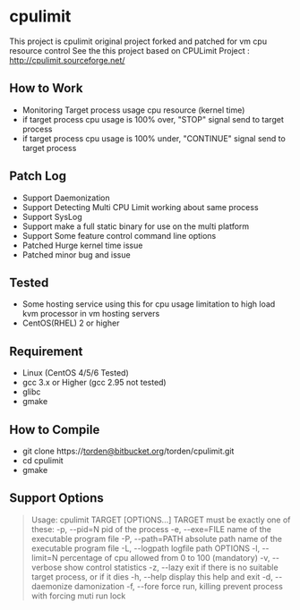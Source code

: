 cpulimit
========

This project is cpulimit original project forked and patched for vm cpu resource control
See the this project based on CPULimit Project : http://cpulimit.sourceforge.net/

## How to Work
 * Monitoring Target process usage cpu resource (kernel time)
 * if target process cpu usage is 100% over, "STOP" signal send to target process
 * if target process cpu usage is 100% under, "CONTINUE" signal send to target process
 
## Patch Log
 * Support Daemonization
 * Support Detecting Multi CPU Limit working about same process
 * Support SysLog
 * Support make a full static binary for use on the multi platform
 * Support Some feature control command line options
 * Patched Hurge kernel time issue
 * Patched minor bug and issue

## Tested
 * Some hosting service using this for cpu usage limitation to high load kvm processor in vm hosting servers
 * CentOS(RHEL) 2 or higher

## Requirement
 * Linux (CentOS 4/5/6 Tested)
 * gcc 3.x or Higher (gcc 2.95 not tested)
 * glibc
 * gmake
 
## How to Compile
 * git clone https://torden@bitbucket.org/torden/cpulimit.git
 * cd cpulimit
 * gmake
 
## Support Options

> Usage: cpulimit TARGET [OPTIONS...]
>    TARGET must be exactly one of these:
>       -p, --pid=N        pid of the process
>       -e, --exe=FILE     name of the executable program file
>       -P, --path=PATH    absolute path name of the executable program file
>       -L, --logpath      logfile path
>    OPTIONS
>       -l, --limit=N      percentage of cpu allowed from 0 to 100 (mandatory)
>       -v, --verbose      show control statistics
>       -z, --lazy         exit if there is no suitable target process, or if it dies
>       -h, --help         display this help and exit
>       -d, --daemonize    damonization
>       -f, --fore         force run, killing prevent process with forcing muti run lock
 
